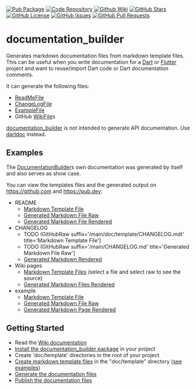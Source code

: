 [//]: # (This file was generated from: doc/template/README.mdt using the documentation_builder package on: 2022-02-08 21:08:13.362399.)
[![Pub Package](https://img.shields.io/pub/v/documentation_builder)](https://pub.dev/packages/documentation_builder)
[![Code Repository](https://img.shields.io/badge/repository-git%20hub-informational)](https://github.com/domain-centric/documentation_builder)
[![Github Wiki](https://img.shields.io/badge/documentation-wiki-informational)](https://github.com/domain-centric/documentation_builder/wiki)
[![GitHub Stars](https://img.shields.io/github/stars/domain-centric/documentation_builder)](https://github.com/domain-centric/documentation_builder/stargazers)
[![GitHub License](https://img.shields.io/badge/license-MIT-informational)](https://github.com/domain-centric/documentation_builder/blob/main/LICENSE)
[![GitHub Issues](https://img.shields.io/github/issues/domain-centric/documentation_builder)](https://github.com/domain-centric/documentation_builder/issues)
[![GitHub Pull Requests](https://img.shields.io/github/issues-pr/domain-centric/documentation_builder)](https://github.com/domain-centric/documentation_builder/pulls)

<a id='documentation-builder'></a>
# documentation_builder
Generates markdown documentation files from markdown template files.
This can be useful when you write documentation for a
[Dart](https://dart.dev/) or [Flutter](https://flutter.dev/) project
and want to reuse/import Dart code or Dart documentation comments.

It can generate the following files:
- [ReadMeFile](https://github.com/domain-centric/documentation_builder/wiki/03-Markdown-Template-Files#readme-template-file)
- [ChangeLogFile](https://github.com/domain-centric/documentation_builder/wiki/03-Markdown-Template-Files#changelog-template-file)
- [ExampleFile](https://github.com/domain-centric/documentation_builder/wiki/03-Markdown-Template-Files#example-template-file)
- GitHub [WikiFile](https://github.com/domain-centric/documentation_builder/wiki/03-Markdown-Template-Files#wiki-template-files)s

[documentation_builder](https://pub.dev/packages/documentation_builder) is not intended to generate API documentation.
Use [dartdoc](https://dart.dev/tools/dartdoc) instead.


<a id='examples'></a>
## Examples
The [DocumentationBuilder](https://github.com/domain-centric/documentation_builder/wiki/01-Documentation-Builder#lib-builder-documentation-builder-dart-documentationbuilder)s own documentation was generated by itself and also serves as show case.

You can view the templates files and the generated output on https://github.com and https://pub.dev:

- README
  - [Markdown Template File](https://raw.githubusercontent.com/domain-centric/documentation_builder/main/doc/template/README.mdt)
  - [Generated Markdown File Raw](https://raw.githubusercontent.com/domain-centric/documentation_builder/main/README.md)
  - [Generated Markdown File Rendered](https://pub.dev/packages/documentation_builder)
- CHANGELOG
  - TODO (GitHubRaw suffix='/main/doc/template/CHANGELOG.mdt' title='Markdown Template File']
  - TODO (GitHubRaw suffix='/main/CHANGELOG.md' title='Generated Markdown File Raw']
  - [Generated Markdown Rendered](https://pub.dev/packages/documentation_builder/versions)
- Wiki pages
  - [Markdown Template Files](https://github.com/domain-centric/documentation_builder/tree/main/doc/template) (select a file and select raw to see the source)
  - [Generated Markdown Files Rendered](https://github.com/domain-centric/documentation_builder/wiki)
- example
  - [Markdown Template File](https://raw.githubusercontent.com/domain-centric/documentation_builder/main/doc/template/example.mdt)
  - [Generated Markdown File Raw](https://raw.githubusercontent.com/domain-centric/documentation_builder/main/example/example.md)
  - [Generated Markdown Page Rendered](https://pub.dev/packages/documentation_builder/example)

<a id='getting-started'></a>
## Getting Started
- Read the [Wiki documentation](https://github.com/domain-centric/documentation_builder/wiki)
- [Install the documentation_builder package](https://pub.dev/packages/documentation_builder/install) in your project
- Create 'doc/template' directories in the root of your project
- [Create markdown template files](https://github.com/domain-centric/documentation_builder/wiki/03-Markdown-Template-Files) in the "doc/template" directory ([see examples](https://github.com/domain-centric/documentation_builder/wiki/09-Examples))
- [Generate the documentation files](https://github.com/domain-centric/documentation_builder/wiki/07-Generating-Documentation-Files)
- [Publish the documentation files](https://github.com/domain-centric/documentation_builder/wiki/08-Publishing-Documentation-Files)